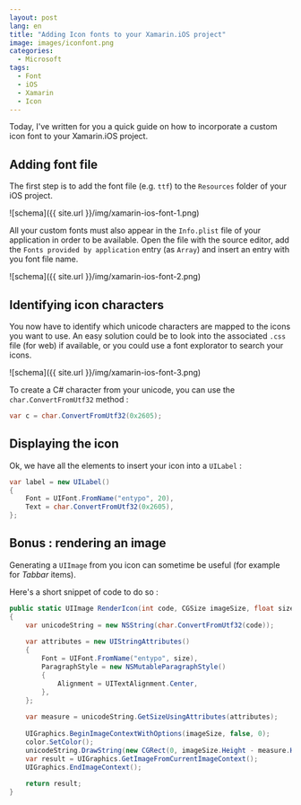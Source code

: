 ```yaml
---
layout: post
lang: en
title: "Adding Icon fonts to your Xamarin.iOS project"
image: images/iconfont.png
categories:
  - Microsoft
tags:
  - Font
  - iOS
  - Xamarin
  - Icon
---
```


Today, I've written for you a quick guide on how to incorporate a custom icon font to your Xamarin.iOS project.

## Adding font file

The first step is to add the font file (e.g. `ttf`) to the `Resources` folder of your iOS project.

![schema]({{ site.url }}/img/xamarin-ios-font-1.png)

All your custom fonts must also appear in the `Info.plist` file of your application in order to be available. Open the file with the source editor, add the `Fonts provided by application` entry (as `Array`) and insert an entry with you font file name.

![schema]({{ site.url }}/img/xamarin-ios-font-2.png)

## Identifying icon characters

You now have to identify which unicode characters are mapped to the icons you want to use. An easy solution could be to look into the associated `.css` file (for web) if available, or you could use a font explorator to search your icons.

![schema]({{ site.url }}/img/xamarin-ios-font-3.png)

To create a C# character from your unicode, you can use the `char.ConvertFromUtf32` method :

```csharp
var c = char.ConvertFromUtf32(0x2605);
```

## Displaying the icon

Ok, we have all the elements to insert your icon into a `UILabel` :

```csharp
var label = new UILabel()
{
    Font = UIFont.FromName("entypo", 20),
    Text = char.ConvertFromUtf32(0x2605),
};
```

## Bonus : rendering an image

Generating a `UIImage` from you icon can sometime be useful (for example for *Tabbar* items).

Here's a short snippet of code to do so :

```csharp
public static UIImage RenderIcon(int code, CGSize imageSize, float size, UIColor color)
{
    var unicodeString = new NSString(char.ConvertFromUtf32(code));
    
    var attributes = new UIStringAttributes()
    {
        Font = UIFont.FromName("entypo", size),
        ParagraphStyle = new NSMutableParagraphStyle()
        {
            Alignment = UITextAlignment.Center,
        },
    };
    
    var measure = unicodeString.GetSizeUsingAttributes(attributes);
    
    UIGraphics.BeginImageContextWithOptions(imageSize, false, 0);
    color.SetColor();
    unicodeString.DrawString(new CGRect(0, imageSize.Height - measure.Height / 2, imageSize.Width, measure.Height), attributes);
    var result = UIGraphics.GetImageFromCurrentImageContext();
    UIGraphics.EndImageContext();  
    
    return result;
}
```